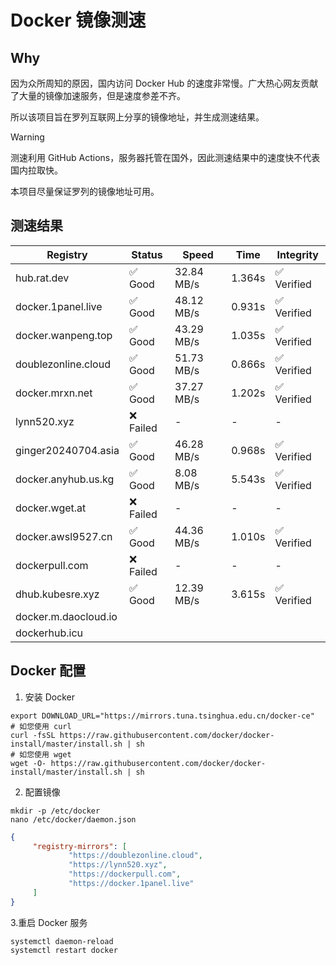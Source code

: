 # Docker 镜像测速

## Why

因为众所周知的原因，国内访问 Docker Hub 的速度非常慢。广大热心网友贡献了大量的镜像加速服务，但是速度参差不齐。


所以该项目旨在罗列互联网上分享的镜像地址，并生成测速结果。

> [!WARNING]
> 测速利用 GitHub Actions，服务器托管在国外，因此测速结果中的速度快不代表国内拉取快。
>

本项目尽量保证罗列的镜像地址可用。

## 测速结果

| Registry | Status | Speed | Time | Integrity |
|----------|--------|-------|------|-----------|
| hub.rat.dev | ✅ Good | 32.84 MB/s | 1.364s | ✅ Verified |
| docker.1panel.live | ✅ Good | 48.12 MB/s | 0.931s | ✅ Verified |
| docker.wanpeng.top | ✅ Good | 43.29 MB/s | 1.035s | ✅ Verified |
| doublezonline.cloud | ✅ Good | 51.73 MB/s | 0.866s | ✅ Verified |
| docker.mrxn.net | ✅ Good | 37.27 MB/s | 1.202s | ✅ Verified |
| lynn520.xyz | ❌ Failed | - | - | - |
| ginger20240704.asia | ✅ Good | 46.28 MB/s | 0.968s | ✅ Verified |
| docker.anyhub.us.kg | ✅ Good | 8.08 MB/s | 5.543s | ✅ Verified |
| docker.wget.at | ❌ Failed | - | - | - |
| docker.awsl9527.cn | ✅ Good | 44.36 MB/s | 1.010s | ✅ Verified |
| dockerpull.com | ❌ Failed | - | - | - |
| dhub.kubesre.xyz | ✅ Good | 12.39 MB/s | 3.615s | ✅ Verified |
| docker.m.daocloud.io|  |  |  |  |
| dockerhub.icu|  |  |  |  |

## Docker 配置

1. 安装 Docker
```shell
export DOWNLOAD_URL="https://mirrors.tuna.tsinghua.edu.cn/docker-ce"
# 如您使用 curl
curl -fsSL https://raw.githubusercontent.com/docker/docker-install/master/install.sh | sh
# 如您使用 wget
wget -O- https://raw.githubusercontent.com/docker/docker-install/master/install.sh | sh
```

2. 配置镜像

```shell
mkdir -p /etc/docker
nano /etc/docker/daemon.json
```

```json
{
     "registry-mirrors": [
             "https://doublezonline.cloud",
             "https://lynn520.xyz",
             "https://dockerpull.com",
             "https://docker.1panel.live"
     ]
}
```

 3.重启 Docker 服务
```shell
systemctl daemon-reload
systemctl restart docker
```
